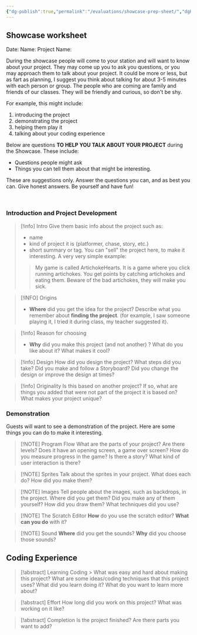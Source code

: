 ```yaml
---
{"dg-publish":true,"permalink":"/evaluations/showcase-prep-sheet/","dgHomeLink":true,"dgPassFrontmatter":false}
---
```



## Showcase worksheet

Date: 
Name:
Project Name:

During the showcase people will come to your station and will want to know about your project. They may come up you to ask you questions, or you may approach them to talk about your project. It could be more or less, but as fart as planning, I suggest you think about talking for about 3-5 minutes with each person or group.  The people who are coming are family and friends of our classes. They will be friendly and curious, so don't be shy. 

For example, this might include: 
1. introducing the project
2. demonstrating the project 
3. helping them play it
4. talking about your coding experience

Below are questions <b>TO HELP YOU TALK ABOUT YOUR PROJECT</b> during the Showcase. These include:
* Questions people might ask
* Things you can tell them about that might be interesting. 

These are suggestions only. Answer the questions you can, and as best you can. Give honest answers.  Be yourself and have fun!

<div style="page-break-after: always; visibility: hidden"> 
\pagebreak 
</div>

### Introduction and Project Development
> [!info] Intro
> Give them basic info about the project such as:
> * name
 >* kind of project it is (platformer, chase, story, etc.) 
 >* short summary or tag. You can "sell" the project here, to make it interesting. A very very simple example:
 > > My game is called ArtichokeHearts. It is a game where you click running artichokes. You get points by catching artichokes and eating them. Beware of the bad artichokes, they will make you sick.

> [!INFO] Origins
> * **Where** did you get the idea for the project? Describe what you remember about **finding the project**. (for example, I saw someone playing it, I tried it during class, my teacher suggested it). 


> [!info] Reason for choosing
> * **Why** did  you make this project (and not another) ? What do you like about it? What makes it cool?
> 


> [!info] Design
> How did you design the project? What steps did you take? Did you make and follow a Storyboard? Did you change the design or improve the design at times?


> [!info] Originality
 > Is this based on another project? If so, what are things you added that were not part of the project it is based on? What makes your project unique?

### Demonstration

Guests will want to see a demonstration of the project. Here are some things you can do to make it interesting.

> [!NOTE] Program Flow
> What are the parts of your project? Are there levels? Does it have an opening screen, a game over screen? How do you measure progress in the game? Is there a story? What kind of user interaction is there? 

> [!NOTE] Sprites
> Talk about the sprites in your project. What does each do? How did you make them?


> [!NOTE] Images
> Tell people about the images, such as backdrops, in the project. Where did you get them? Did you make any of them yourself? How did you draw them? What techniques did you use? 


> [!NOTE] The Scratch Editor
> **How** do you use the scratch editor? **What can you do** with it?


> [!NOTE] Sound
> **Where** did you get the sounds? **Why** did you choose those sounds?



## Coding Experience


> [!abstract] Learning Coding
      > What was easy and hard about making this project? What are some ideas/coding techniques that this project uses? What did you learn doing it? What do you want to learn more about? 
      
      
> [!abstract] Effort
> How long did you work on this project? What was working on it like?
  
> [!abstract] Completion
> Is the project finished? Are there parts you want to add?



